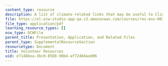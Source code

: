 ```yaml
---
content_type: resource
description: A list of climate-related links that may be useful to Climate 101 presenters
file: https://ol-ocw-studio-app-qa.s3.amazonaws.com/courses/res-env-003-earthdnas-climate-101-fall-2019/e7148bea3bc0858890b4af72464aed06_MITRES_ENV_003_resourcesF19.pdf
file_type: application/pdf
learning_resource_types: []
ocw_type: OCWFile
parent_title: Presentation, Application, and Related Files
parent_type: SupplementalResourceSection
resourcetype: Document
title: Volunteer Resources
uid: e7148bea-3bc0-8588-90b4-af72464aed06
---
```

